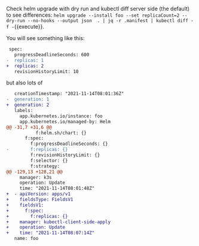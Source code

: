 Check helm upgrade with dry run and kubectl diff server side (the default) to see differences: `helm upgrade --install foo --set replicaCount=2 --dry-run --no-hooks --output json  . | jq -r .manifest | kubectl diff -f -`{{execute}}.

You will see something like this:

```diff
 spec:
   progressDeadlineSeconds: 600
-  replicas: 1
+  replicas: 2
   revisionHistoryLimit: 10
```

but also lots of 

```diff
   creationTimestamp: "2021-11-14T08:01:36Z"
-  generation: 1
+  generation: 2
   labels:
     app.kubernetes.io/instance: foo
     app.kubernetes.io/managed-by: Helm
@@ -31,7 +31,6 @@
           f:helm.sh/chart: {}
       f:spec:
         f:progressDeadlineSeconds: {}
-        f:replicas: {}
         f:revisionHistoryLimit: {}
         f:selector: {}
         f:strategy:
@@ -129,13 +128,21 @@
     manager: k3s
     operation: Update
     time: "2021-11-14T08:01:48Z"
+  - apiVersion: apps/v1
+    fieldsType: FieldsV1
+    fieldsV1:
+      f:spec:
+        f:replicas: {}
+    manager: kubectl-client-side-apply
+    operation: Update
+    time: "2021-11-14T08:07:14Z"
   name: foo
```
